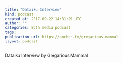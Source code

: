 ```yaml
---
title: "Dataiku Interview"
kind: podcast
created_at: 2017-09-22 14:31:29 UTC
author: ""
categories: Both media podcast
tags: 
publication_url: https://anchor.fm/gregarious-mammal
layout: podcast
---
```

Dataiku Interview by Gregarious Mammal